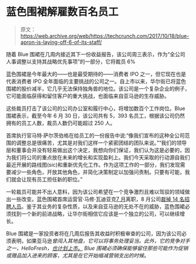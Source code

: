# 蓝色围裙解雇数百名员工 

> 原文：<https://web.archive.org/web/https://techcrunch.com/2017/10/18/blue-apron-is-laying-off-6-of-its-staff/>

随着 Blue 围裙在几周内接近其下一份收益报告，该公司周三表示，作为“全公司人事调整以支持其战略优先事项”的一部分，它将裁员 6%

蓝色围裙是今年最大的——也是最受期待的——消费者 IPO 之一，但它现在也是代表消费者 IPO 全年面临的主要挑战的公司之一。自上市以来，华尔街已将蓝色围裙的股价减半，它几乎无法保持独角兽的地位。该公司是一个复杂企业的例子，它可能面临获得和留住客户的重大挑战，也面临来自亚马逊的生存威胁。

这些裁员打击了该公司的公司办公室和履行中心，将增加数百个工作岗位。Blue 围裙表示，截至今年 6 月 30 日，该公司共有 5，393 名员工，根据该公司仍然拥有的员工人数，裁员人数仍可能超过 250 人。

首席执行官马特·萨尔茨伯格在给员工的一份报告中说:“像我们宣布的这种全公司范围的调整总是很痛苦，尤其是对我们这样一个紧密团结的团队来说。”“我们的领导层和董事会并没有轻易做出这个决定，我想向你们保证，我们认为这是必要的，因为我们将公司的重点放在未来的增长和实现盈利上。我们今天采取的行动源自我们最近开展的路线图(sic)和重新优先化工作。作为这项工作的一部分，我们发现需要减少一些角色，开放其他角色，并简化决策制定以加强问责制。只要有可能，我们就会让现有员工担任新的职位。”

一轮裁员可能并不出人意料，因为该公司希望在一个竞争激烈且难以驾驭的领域做出一些改变。蓝色围裙首席运营官·马修·瓦迪亚克[7 月](https://web.archive.org/web/20221209121757/https://beta.techcrunch.com/2017/07/25/blue-apron-coo-matthew-wadiak-steps-down-in-post-ipo-shakeup/)离职，8 月公司[裁掉 14 名招聘人员](https://web.archive.org/web/20221209121757/https://beta.techcrunch.com/2017/08/22/blue-apron-implements-a-partial-hiring-freeze-and-lays-off-14-recruiters/)。鉴于其业务的复杂性质，以及来自亚马逊的无处不在的威胁，蓝色围裙必须找到一个新的前进战略，让华尔街相信它应该是一个独立的公司，可以继续增长。

Blue 围裙是一家投资者将在几周后报告其收益时积极审查的公司，因为该公司必须表明，如果亚马逊*曾闯入其地盘，它可以将事务处理妥当。此外，它的竞争对手之一，HelloFresh，[也计划上市。](https://web.archive.org/web/20221209121757/https://www.google.com/search?q=techcrunch+hellofresh+ipo&oq=techcrunch+hellofresh+ipo&aqs=chrome..69i57j69i60l4j69i59.2547j0j7&sourceid=chrome&ie=UTF-8) Blue 围裙必须确保能够留住那些可能作为促销或赠品加入进来的顾客，尤其是在它开始缩减营销支出的时候。*